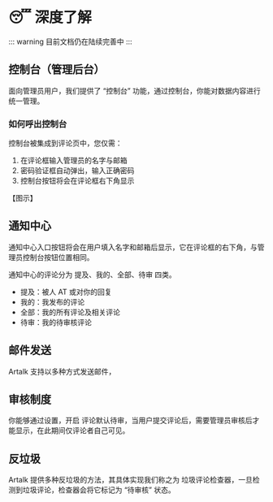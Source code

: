 # 😴 深度了解

::: warning
目前文档仍在陆续完善中
:::


## 控制台（管理后台）

面向管理员用户，我们提供了 “控制台” 功能，通过控制台，你能对数据内容进行统一管理。

### 如何呼出控制台

控制台被集成到评论页中，您仅需：
1. 在评论框输入管理员的名字与邮箱
2. 密码验证框自动弹出，输入正确密码
3. 控制台按钮将会在评论框右下角显示

【图示】

## 通知中心

通知中心入口按钮将会在用户填入名字和邮箱后显示，它在评论框的右下角，与管理员控制台按钮位置相同。

通知中心的评论分为 提及、我的、全部、待审 四类。

- 提及：被人 AT 或对你的回复
- 我的：我发布的评论
- 全部：我的所有评论及相关评论
- 待审：我的待审核评论

## 邮件发送

Artalk 支持以多种方式发送邮件，

## 审核制度

你能够通过设置，开启 评论默认待审，当用户提交评论后，需要管理员审核后才能显示，在此期间仅评论者自己可见。

## 反垃圾

Artalk 提供多种反垃圾的方法，其具体实现我们称之为 垃圾评论检查器，一旦检测到垃圾评论，检查器会将它标记为 “待审核” 状态。
